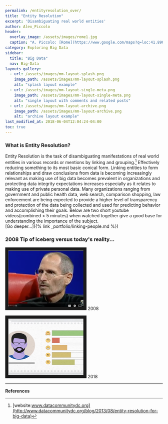 ```yaml
---
permalink: /entityresolution_over/
title: "Entity Resolution"
excerpt: 'Disambiguating real world entities'
author: Alex_Piccolo
header:
  overlay_image: /assets/images/rome1.jpg
  caption: "A. Piccolo: [Rome](https://www.google.com/maps?q=loc:41.8904,12.4923)"
category: Exploring Big Data
sidebar:
  title: "Big Data"
  nav: Big-Data
layouts_gallery:
  - url: /assets/images/mm-layout-splash.png
    image_path: /assets/images/mm-layout-splash.png
    alt: "splash layout example"
  - url: /assets/images/mm-layout-single-meta.png
    image_path: /assets/images/mm-layout-single-meta.png
    alt: "single layout with comments and related posts"
  - url: /assets/images/mm-layout-archive.png
    image_path: /assets/images/mm-layout-archive.png
    alt: "archive layout example"
last_modified_at: 2018-06-04T12:04:24-04:00
toc: true
---
```



### **What is Entity Resolution?**
Entity Resolution is the task of disambiguating manifestations of real world entities in various records or mentions by linking and grouping.[^fn1] Effectively reducing something to its most basic conical form. Linking entities to form relationships and draw conclusions from data is becoming increasingly relevant as making use of big data becomes prevalent in organizations and protecting data integrity expectations increases especially as it relates to making use of private personal data. Many organizations ranging from government and public health data, web search, comparison shopping, law enforcement are being expected to provide a higher level of transparency and protection of the data being collected and used for predicting behavior and accomplishing their goals.  Below are two short youtube videos(combined < 5 minutes) when watched together give a good base for understanding the importance of the subject.  
[Go deeper...]({% link _portfolio/linking-people.md %})
### 2008 Tip of iceberg versus today's reality...
<a href="http://www.youtube.com/watch?feature=player_embedded&v=39iKLwlUqBo
" target="_blank"><img src="/assets/images/jobsPrivacy.png"
alt="Perception 2008" width="240" height="180" border="10" /></a>   2008


<a href="http://www.youtube.com/watch?feature=player_embedded&v=84gTofMPz1k
" target="_blank"><img src="/assets/images/bbcPrivacy.png"
alt="Perception 2018" width="240" height="180" border="10" /></a>  2018


---
**References**


[^fn1]:[website:www.datacommunitydc.org](http://www.datacommunitydc.org/blog/2013/08/entity-resolution-for-big-data)
